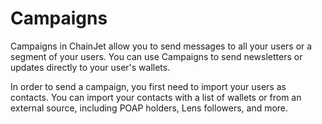 # Campaigns

Campaigns in ChainJet allow you to send messages to all your users or a segment of your users. You can use Campaigns to send newsletters or updates directly to your user's wallets.

In order to send a campaign, you first need to import your users as contacts. You can import your contacts with a list of wallets or from an external source, including POAP holders, Lens followers, and more.
